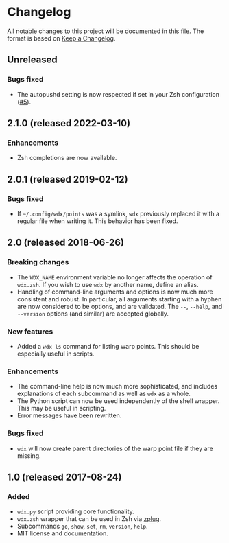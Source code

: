 # Changelog

All notable changes to this project will be documented in this file.
The format is based on [Keep a Changelog].

## Unreleased
### Bugs fixed
* The autopushd setting is now respected if set in your Zsh
  configuration ([#5]).

[#5]: https://github.com/radian-software/wdx/issues/5

## 2.1.0 (released 2022-03-10)
### Enhancements
* Zsh completions are now available.

## 2.0.1 (released 2019-02-12)
### Bugs fixed
* If `~/.config/wdx/points` was a symlink, `wdx` previously replaced
  it with a regular file when writing it. This behavior has been
  fixed.

## 2.0 (released 2018-06-26)
### Breaking changes
* The `WDX_NAME` environment variable no longer affects the operation
  of `wdx.zsh`. If you wish to use `wdx` by another name, define an
  alias.
* Handling of command-line arguments and options is now much more
  consistent and robust. In particular, all arguments starting with a
  hyphen are now considered to be options, and are validated. The
  `--`, `--help`, and `--version` options (and similar) are accepted
  globally.

### New features
* Added a `wdx ls` command for listing warp points. This should be
  especially useful in scripts.

### Enhancements
* The command-line help is now much more sophisticated, and includes
  explanations of each subcommand as well as `wdx` as a whole.
* The Python script can now be used independently of the shell
  wrapper. This may be useful in scripting.
* Error messages have been rewritten.

### Bugs fixed
* `wdx` will now create parent directories of the warp point file if
  they are missing.

## 1.0 (released 2017-08-24)
### Added
* `wdx.py` script providing core functionality.
* `wdx.zsh` wrapper that can be used in Zsh via [zplug].
* Subcommands `go`, `show`, `set`, `rm`, `version`, `help`.
* MIT license and documentation.

[keep a changelog]: http://keepachangelog.com/
[zplug]: https://github.com/zplug/zplug
